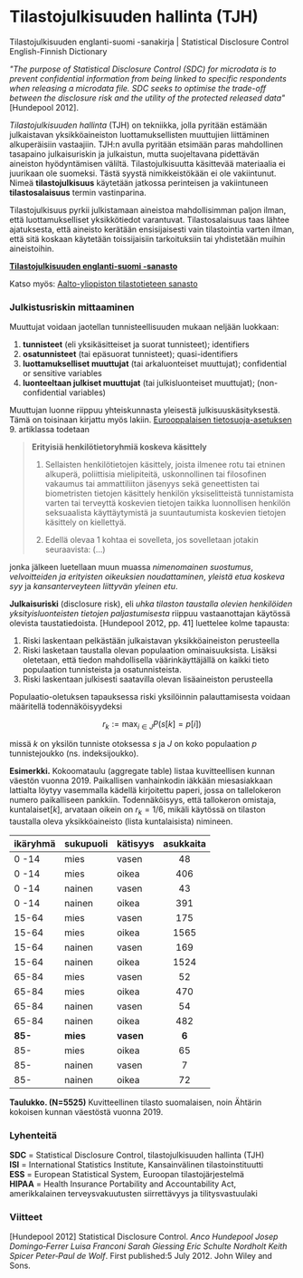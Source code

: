 # Tilastojulkisuuden hallinta (TJH)

Tilastojulkisuuden englanti-suomi -sanakirja | 
Statistical Disclosure Control English-Finnish Dictionary

*"The purpose of Statistical Disclosure Control (SDC) for microdata is to
prevent confidential information from being linked to specific
respondents when releasing a microdata file. SDC seeks to optimise the
trade-off between the disclosure risk and the utility of the protected
released data"* [Hundepool 2012].


*Tilastojulkisuuden hallinta* (TJH) on tekniikka, jolla pyritään
estämään julkaistavan yksikköaineiston luottamuksellisten muuttujien
liittäminen alkuperäisiin vastaajiin. TJH:n avulla pyritään etsimään
paras mahdollinen tasapaino julkaisuriskin ja julkaistun, mutta
suojeltavana pidettävän aineiston hyödyntämisen väliltä.
Tilastojulkisuutta käsittevää materiaalia ei juurikaan ole suomeksi.
Tästä syystä nimikkeistökään ei ole vakiintunut. Nimeä
**tilastojulkisuus** käytetään jatkossa perinteisen ja vakiintuneen
**tilastosalaisuus** termin vastinparina.

Tilastojulkisuus pyrkii julkistamaan aineistoa mahdollisimman paljon
ilman, että luottamukselliset yksikkötiedot varantuvat. Tilastosalaisuus
taas lähtee ajatuksesta, että aineisto kerätään ensisijaisesti vain
tilastointia varten ilman, että sitä koskaan käytetään toissijaisiin
tarkoituksiin tai yhdistetään muihin aineistoihin.

[**Tilastojulkisuuden englanti-suomi -sanasto**](sdc_en-fi)

Katso myös: [Aalto-yliopiston tilastotieteen sanasto
](https://math.aalto.fi/opetus/sovtoda/sanastot/en2fi.html)


### Julkistusriskin mittaaminen

Muuttujat voidaan jaotellan tunnisteellisuuden mukaan neljään luokkaan:

1. **tunnisteet** (eli yksikäsitteiset ja suorat tunnisteet); identifiers
2. **osatunnisteet** (tai epäsuorat tunnisteet); quasi-identifiers
3. **luottamukselliset muuttujat** (tai arkaluonteiset muuttujat);
   confidential or sensitive variables
4. **luonteeltaan julkiset muuttujat** (tai julkisluonteiset muuttujat);
   (non-confidential variables)

Muuttujan luonne riippuu yhteiskunnasta yleisestä julkisuuskäsityksestä.
Tämä on toisinaan kirjattu myös lakiin. [Eurooppalaisen tietosuoja-asetuksen
](https://eur-lex.europa.eu/legal-content/FI/TXT/?uri=CELEX%3A32016R0679) 
9. artiklassa todetaan

> **Erityisiä henkilötietoryhmiä koskeva käsittely**
> 
> 1. Sellaisten henkilötietojen käsittely, joista ilmenee rotu tai etninen
> alkuperä, poliittisia mielipiteitä, uskonnollinen tai filosofinen vakaumus tai
> ammattiliiton jäsenyys sekä geneettisten tai biometristen tietojen käsittely
> henkilön yksiselitteistä tunnistamista varten tai terveyttä koskevien tietojen
> taikka luonnollisen henkilön seksuaalista käyttäytymistä ja suuntautumista
> koskevien tietojen käsittely on kiellettyä.
> 
> 2. Edellä olevaa 1 kohtaa ei sovelleta, jos sovelletaan jotakin 
> seuraavista: (...)

jonka jälkeen luetellaan muun muassa *nimenomainen suostumus*, 
*velvoitteiden ja erityisten oikeuksien noudattaminen*,
*yleistä etua koskeva syy* ja *kansanterveyteen liittyvän yleinen etu*.
  

**Julkaisuriski** (disclosure risk), eli *uhka tilaston taustalla olevien
henkilöiden yksityisluonteisten tietojen paljastumisesta* riippuu
vastaanottajan käytössä olevista taustatiedoista. [Hundepool 2012, pp.
41] luettelee kolme tapausta:
  
1. Riski laskentaan pelkästään julkaistavan yksikköaineiston perusteella
2. Riski lasketaan taustalla olevan populaation ominaisuuksista. Lisäksi
   oletetaan, että tiedon mahdollisella väärinkäyttäjällä on kaikki
   tieto populaation tunnisteista ja osatunnisteista.
3. Riski laskentaan julkisesti saatavilla olevan lisäaineiston
   perusteella

Populaatio-oletuksen tapauksessa riski yksilöinnin palauttamisesta voidaan
määritellä todennäköisyydeksi

$$ r_k := \max_{i \in J} P (s [k] = p [i]) $$

missä $k$ on yksilön tunniste otoksessa $s$ ja $J$ on koko populaation
$p$ tunnistejoukko (ns. indeksijoukko).

**Esimerkki.** Kokoomataulu (aggregate table) listaa kuvitteellisen
kunnan väestön vuonna 2019. Paikallisen vanhainkodin iäkkään
miesasiakkaan lattialta löytyy vasemmalla kädellä kirjoitettu paperi,
jossa on tallelokeron numero paikalliseen pankkiin. Todennäköisyys, että
tallokeron omistaja, $\mathrm{kuntalaiset}[k]$, arvataan oikein on $r_k
= 1/6$, mikäli käytössä on tilaston taustalla oleva yksikköaineisto
(lista kuntalaisista) nimineen.

| ikäryhmä | sukupuoli | kätisyys    | asukkaita |
|:---------|:----------|:------------|:---------:|
|   0 -14  |   mies    |   vasen     |   48      |
|   0 -14  |   mies    |   oikea     |   406     |
|   0 -14  |   nainen  |   vasen     |   43      |
|   0 -14  |   nainen  |   oikea     |   391     |
|   15-64  |   mies    |   vasen     |   175     |
|   15-64  |   mies    |   oikea     |   1565    |
|   15-64  |   nainen  |   vasen     |   169     |
|   15-64  |   nainen  |   oikea     |   1524    |
|   65-84  |   mies    |   vasen     |   52      |
|   65-84  |   mies    |   oikea     |   470     |
|   65-84  |   nainen  |   vasen     |   54      |
|   65-84  |   nainen  |   oikea     |   482     |
| **85-**  | **mies**  | **vasen**   |  **6**    | 
|   85-    |   mies    |   oikea     |   65      |
|   85-    |   nainen  |   vasen     |   7       |
|   85-    |   nainen  |   oikea     |   72      |

**Taulukko. (N=5525)** Kuvitteellinen tilasto suomalaisen, noin 
Ähtärin kokoisen kunnan väestöstä vuonna 2019.


### Lyhenteitä

**SDC** = Statistical Disclosure Control, tilastojulkisuuden hallinta (TJH)  
**ISI** = International Statistics Institute, Kansainvälinen tilastoinstituutti  
**ESS** = European Statistical System, Euroopan tilastojärjestelmä  
**HIPAA** = Health Insurance Portability and Accountability Act, amerikkalainen
  terveysvakuutusten siirrettävyys ja tilitysvastuulaki


### Viitteet

[Hundepool 2012] Statistical Disclosure Control. *Anco Hundepool Josep
Domingo‐Ferrer Luisa Franconi Sarah Giessing Eric Schulte Nordholt Keith
Spicer Peter‐Paul de Wolf*. First published:5 July 2012. John Wiley and
Sons. 

